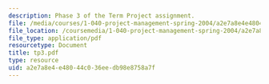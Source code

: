 ```yaml
---
description: Phase 3 of the Term Project assignment.
file: /media/courses/1-040-project-management-spring-2004/a2e7a8e4e48044c036eedb98e8758a7f_tp3.pdf
file_location: /coursemedia/1-040-project-management-spring-2004/a2e7a8e4e48044c036eedb98e8758a7f_tp3.pdf
file_type: application/pdf
resourcetype: Document
title: tp3.pdf
type: resource
uid: a2e7a8e4-e480-44c0-36ee-db98e8758a7f
---
```


